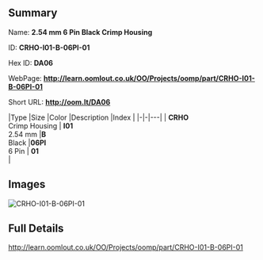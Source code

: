 

## Summary
 
Name: __2.54 mm 6 Pin Black Crimp Housing__

ID: __CRHO-I01-B-06PI-01__

Hex ID: __DA06__

WebPage: __http://learn.oomlout.co.uk/OO/Projects/oomp/part/CRHO-I01-B-06PI-01__

Short URL: __http://oom.lt/DA06__


|Type   |Size   |Color   |Description   |Index   |
|-|-|---|
| __CRHO__ <br>Crimp Housing  | __I01__<br>2.54 mm   |__B__<br>Black    |__06PI__<br>6 Pin    | __01__<br>  |


## Images
![CRHO-I01-B-06PI-01](http://oomlout.com/oomp-gen/parts/CRHO-I01-B-06PI-01/CRHO-I01-B-06PI-01_420.jpg)

## Full Details

 http://learn.oomlout.co.uk/OO/Projects/oomp/part/CRHO-I01-B-06PI-01

